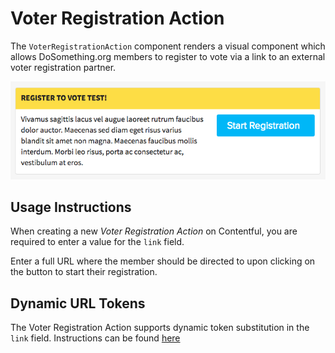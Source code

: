 # Voter Registration Action

The `VoterRegistrationAction` component renders a visual component which allows DoSomething.org members to register to vote via a link to an external voter registration partner.

![Voter Registration Action component](../../.gitbook/assets/voter-registration-action-component.png)

## Usage Instructions

When creating a new _Voter Registration Action_ on Contentful, you are required to enter a value for the `link` field.

Enter a full URL where the member should be directed to upon clicking on the button to start their registration.

## Dynamic URL Tokens

The Voter Registration Action supports dynamic token substitution in the `link` field. Instructions can be found [here](../dynamic-link-tokens.md)
